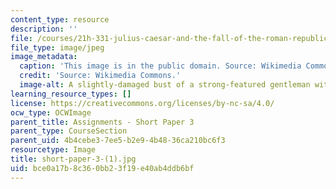 ```yaml
---
content_type: resource
description: ''
file: /courses/21h-331-julius-caesar-and-the-fall-of-the-roman-republic-spring-2016/bce0a17b8c360bb23f19e40ab4ddb6bf_short-paper-3-1.jpg
file_type: image/jpeg
image_metadata:
  caption: 'This image is in the public domain. Source: Wikimedia Commons.'
  credit: 'Source: Wikimedia Commons.'
  image-alt: A slightly-damaged bust of a strong-featured gentleman with thick hair.
learning_resource_types: []
license: https://creativecommons.org/licenses/by-nc-sa/4.0/
ocw_type: OCWImage
parent_title: Assignments - Short Paper 3
parent_type: CourseSection
parent_uid: 4b4cebe3-7ee5-b2e9-4b48-36ca210bc6f3
resourcetype: Image
title: short-paper-3-(1).jpg
uid: bce0a17b-8c36-0bb2-3f19-e40ab4ddb6bf
---
```

